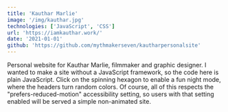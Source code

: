 ```yaml
---
title: 'Kauthar Marlie'
image: '/img/kauthar.jpg'
technologies: ['JavaScript', 'CSS']
url: 'https://iamkauthar.work/'
date: '2021-01-01'
github: 'https://github.com/mythmakerseven/kautharpersonalsite'
---
```


Personal website for Kauthar Marlie, filmmaker and graphic designer. I wanted to make a site without a JavaScript framework, so the code here is plain JavaScript. Click on the spinning hexagon to enable a fun night mode, where the headers turn random colors. Of course, all of this respects the "prefers-reduced-motion" accessibility setting, so users with that setting enabled will be served a simple non-animated site.